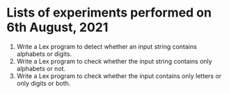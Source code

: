 # Lists of experiments performed on 6th August, 2021

1. Write a Lex program to detect whether an input string contains alphabets or digits.
2. Write a Lex program to check whether the input string contains only alphabets or not.
3. Write a Lex program to check whether the input contains only letters or only digits or both.
